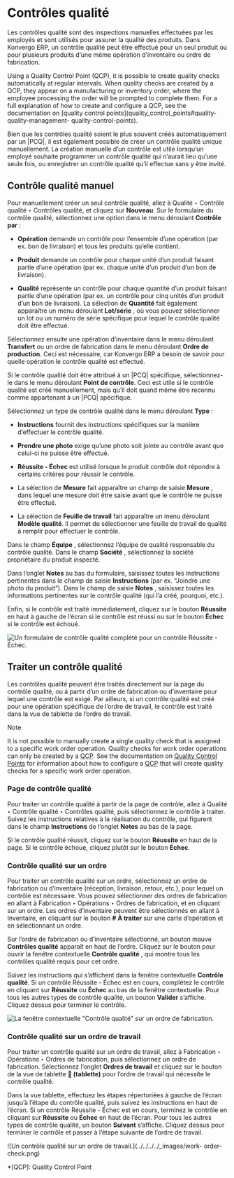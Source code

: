 # Contrôles qualité

Les contrôles qualité sont des inspections manuelles effectuées par les
employés et sont utilisés pour assurer la qualité des produits. Dans Konvergo ERP, un
contrôle qualité peut être effectué pour un seul produit ou pour plusieurs
produits d’une même opération d’inventaire ou ordre de fabrication.

Using a Quality Control Point (QCP), it is possible to create quality checks
automatically at regular intervals. When quality checks are created by a QCP,
they appear on a manufacturing or inventory order, where the employee
processing the order will be prompted to complete them. For a full explanation
of how to create and configure a QCP, see the documentation on [quality
control points](quality_control_points#quality-quality-management-
quality-control-points).

Bien que les contrôles qualité soient le plus souvent créés automatiquement
par un |PCQ|, il est également possible de créer un contrôle qualité unique
manuellement. La création manuelle d’un contrôle est utile lorsqu’un employé
souhaite programmer un contrôle qualité qui n’aurait lieu qu’une seule fois,
ou enregistrer un contrôle qualité qu’il effectue sans y être invité.

## Contrôle qualité manuel

Pour manuellement créer un seul contrôle qualité, allez à Qualité ‣ Contrôle
qualité ‣ Contrôles qualité, et cliquez sur **Nouveau**. Sur le formulaire du
contrôle qualité, sélectionnez une option dans le menu déroulant **Contrôle
par** :

  * **Opération** demande un contrôle pour l’ensemble d’une opération (par ex. bon de livraison) et tous les produits qu’elle contient.

  * **Produit** demande un contrôle pour chaque unité d’un produit faisant partie d’une opération (par ex. chaque unité d’un produit d’un bon de livraison).

  * **Qualité** représente un contrôle pour chaque quantité d’un produit faisant partie d’une opération (par ex. un contrôle pour cinq unités d’un produit d’un bon de livraison). La sélection de **Quantité** fait également apparaître un menu déroulant **Lot/série** , où vous pouvez sélectionner un lot ou un numéro de série spécifique pour lequel le contrôle qualité doit être effectué.

Sélectionnez ensuite une opération d’inventaire dans le menu déroulant
**Transfert** ou un ordre de fabrication dans le menu déroulant **Ordre de
production**. Ceci est nécessaire, car Konvergo ERP a besoin de savoir pour quelle
opération le contrôle qualité est effectué.

Si le contrôle qualité doit être attribué à un |PCQ| spécifique, sélectionnez-
le dans le menu déroulant **Point de contrôle**. Ceci est utile si le contrôle
qualité est créé manuellement, mais qu’il doit quand même être reconnu comme
appartenant à un |PCQ| spécifique.

Sélectionnez un type de contrôle qualité dans le menu déroulant **Type** :

  * **Instructions** fournit des instructions spécifiques sur la manière d’effectuer le contrôle qualité.

  * **Prendre une photo** exige qu’une photo soit jointe au contrôle avant que celui-ci ne puisse être effectué.

  * **Réussite - Échec** est utilisé lorsque le produit contrôle doit répondre à certains critères pour réussir le contrôle.

  * La sélection de **Mesure** fait apparaître un champ de saisie **Mesure** , dans lequel une mesure doit être saisie avant que le contrôle ne puisse être effectué.

  * La sélection de **Feuille de travail** fait apparaître un menu déroulant **Modèle qualité**. Il permet de sélectionner une feuille de travail de qualité à remplir pour effectuer le contrôle.

Dans le champ **Équipe** , sélectionnez l’équipe de qualité responsable du
contrôle qualité. Dans le champ **Société** , sélectionnez la société
propriétaire du produit inspecté.

Dans l’onglet **Notes** au bas du formulaire, saisissez toutes les
instructions pertinentes dans le champ de saisie **Instructions** (par ex.
“Joindre une photo du produit”). Dans le champ de saisie **Notes** , saisissez
toutes les informations pertinentes sur le contrôle qualité (qui l’a créé,
pourquoi, etc.).

Enfin, si le contrôle est traité immédiatement, cliquez sur le bouton
**Réussite** en haut à gauche de l’écran si le contrôle est réussi ou sur le
bouton **Échec** si le contrôle est échoué.

![Un formulaire de contrôle qualité complété pour un contrôle Réussite -
Échec.](../../../../_images/quality-check-form1.png)

## Traiter un contrôle qualité

Les contrôles qualité peuvent être traités directement sur la page du contrôle
qualité, ou à partir d’un ordre de fabrication ou d’inventaire pour lequel une
contrôle est exigé. Par ailleurs, si un contrôle qualité est créé pour une
opération spécifique de l’ordre de travail, le contrôle est traité dans la vue
de tablette de l’ordre de travail.

<div class="alert alert-primary">
<p class="alert-title">
Note</p><p>It is not possible to manually create a single quality check that is assigned to a specific work
order operation. Quality checks for work order operations can only be created by a <abbr title="Quality Control Point">QCP</abbr>. See the
documentation on <a href="quality_control_points#quality-quality-management-quality-control-points"><span class="std std-ref">Quality Control Points</span></a> for information about how to configure a
<abbr title="Quality Control Point">QCP</abbr> that will create quality checks for a specific work order operation.</p>
</div>

### Page de contrôle qualité

Pour traiter un contrôle qualité à partir de la page de contrôle, allez à
Qualité ‣ Contrôle qualité ‣ Contrôles qualité, puis sélectionnez le contrôle
à traiter. Suivez les instructions relatives à la réalisation du contrôle, qui
figurent dans le champ **Instructions** de l’onglet **Notes** au bas de la
page.

Si le contrôle qualité réussit, cliquez sur le bouton **Réussite** en haut de
la page. Si le contrôle échoue, cliquez plutôt sur le bouton **Échec**.

### Contrôle qualité sur un ordre

Pour traiter un contrôle qualité sur un ordre, sélectionnez un ordre de
fabrication ou d’inventaire (réception, livraison, retour, etc.), pour lequel
un contrôle est nécessaire. Vous pouvez sélectionner des ordres de fabrication
en allant à Fabrication ‣ Opérations ‣ Ordres de fabrication, et en cliquant
sur un ordre. Les ordres d’inventaire peuvent être sélectionnés en allant à
Inventaire, en cliquant sur le bouton **# À traiter** sur une carte
d’opération et en sélectionnant un ordre.

Sur l’ordre de fabrication ou d’inventaire sélectionné, un bouton mauve
**Contrôles qualité** apparaît en haut de l’ordre. Cliquez sur le bouton pour
ouvrir la fenêtre contextuelle **Contrôle qualité** , qui montre tous les
contrôles qualité requis pour cet ordre.

Suivez les instructions qui s’affichent dans la fenêtre contextuelle
**Contrôle qualité**. Si un contrôle Réussite - Échec est en cours, complétez
le contrôle en cliquant sur **Réussite** ou **Échec** au bas de la fenêtre
contextuelle. Pour tous les autres types de contrôle qualité, un bouton
**Valider** s’affiche. Cliquez dessus pour terminer le contrôle.

![La fenêtre contextuelle "Contrôle qualité" sur un ordre de
fabrication.](../../../../_images/quality-check-pop-up1.png)

### Contrôle qualité sur un ordre de travail

Pour traiter un contrôle qualité sur un ordre de travail, allez à Fabrication
‣ Opérations ‣ Ordres de fabrication, puis sélectionnez un ordre de
fabrication. Sélectionnez l’onglet **Ordres de travail** et cliquez sur le
bouton de la vue de tablette **📱 (tablette)** pour l’ordre de travail qui
nécessite le contrôle qualité.

Dans la vue tablette, effectuez les étapes répertoriées à gauche de l’écran
jusqu’à l’étape du contrôle qualité, puis suivez les instructions en haut de
l’écran. Si un contrôle Réussite - Échec est en cours, terminez le contrôle en
cliquant sur **Réussite** ou **Échec** en haut de l’écran. Pour tous les
autres types de contrôle qualité, un bouton **Suivant** s’affiche. Cliquez
dessus pour terminer le contrôle et passer à l’étape suivante de l’ordre de
travail.

![Un contrôle qualité sur un ordre de travail.](../../../../_images/work-
order-check.png)

  *[QCP]: Quality Control Point


